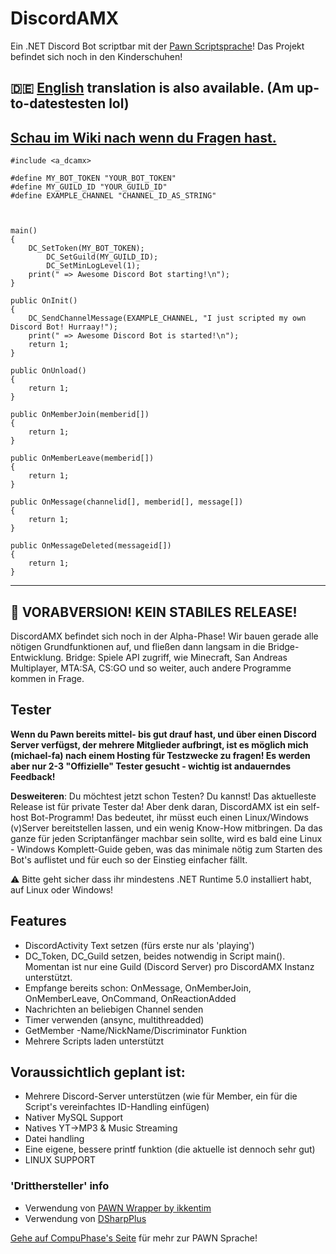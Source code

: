 # DiscordAMX

Ein .NET Discord Bot scriptbar mit der [Pawn Scriptsprache](https://github.com/pawn-lang)! Das Projekt befindet sich noch in den Kinderschuhen!

## :de: [English](https://github.com/michael-fa/DiscordAMX/blob/master/readme.md) translation is also available. (Am up-to-datestesten lol)
## [Schau im Wiki nach wenn du Fragen hast.](https://github.com/michael-fa/DiscordAMX/wiki)
```
#include <a_dcamx>

#define MY_BOT_TOKEN "YOUR_BOT_TOKEN"
#define MY_GUILD_ID "YOUR_GUILD_ID"
#define EXAMPLE_CHANNEL "CHANNEL_ID_AS_STRING"



main()
{
	DC_SetToken(MY_BOT_TOKEN);
        DC_SetGuild(MY_GUILD_ID);
        DC_SetMinLogLevel(1);
	print(" => Awesome Discord Bot starting!\n");
}

public OnInit()
{
	DC_SendChannelMessage(EXAMPLE_CHANNEL, "I just scripted my own Discord Bot! Hurraay!");
	print(" => Awesome Discord Bot is started!\n");
	return 1;
}

public OnUnload()
{
    return 1;
}

public OnMemberJoin(memberid[])
{
    return 1;
}

public OnMemberLeave(memberid[])
{
    return 1;
}

public OnMessage(channelid[], memberid[], message[])
{
    return 1;
}

public OnMessageDeleted(messageid[])
{
    return 1;
}
```

---

## :construction: VORABVERSION! KEIN STABILES RELEASE!
DiscordAMX befindet sich noch in der Alpha-Phase! Wir bauen gerade alle nötigen Grundfunktionen auf, und fließen dann langsam in die Bridge-Entwicklung.
Bridge: Spiele API zugriff, wie Minecraft, San Andreas Multiplayer, MTA:SA, CS:GO und so weiter, auch andere Programme kommen in Frage.

## Tester
**Wenn du Pawn bereits mittel- bis gut drauf hast, und über einen Discord Server verfügst, der mehrere Mitglieder aufbringt, ist es möglich mich (michael-fa) nach einem Hosting für Testzwecke zu fragen! Es werden aber nur 2-3 "Offizielle" Tester gesucht - wichtig ist andauerndes Feedback!**

__Desweiteren__:
Du möchtest jetzt schon Testen? Du kannst! Das aktuelleste Release ist für private Tester da! Aber denk daran, DiscordAMX ist ein self-host Bot-Programm!
Das bedeutet, ihr müsst euch einen Linux/Windows (v)Server bereitstellen lassen, und ein wenig Know-How mitbringen.
Da das ganze für jeden Scriptanfänger machbar sein sollte, wird es bald eine Linux - Windows Komplett-Guide geben, was das minimale nötig zum Starten des Bot's auflistet und für euch so der Einstieg einfacher fällt.

⚠️ Bitte geht sicher dass ihr mindestens .NET Runtime 5.0 installiert habt, auf Linux oder Windows!


## Features
* DiscordActivity Text setzen (fürs erste nur als 'playing')  
* DC_Token, DC_Guild setzen, beides notwendig in Script main(). Momentan ist nur eine Guild (Discord Server) pro DiscordAMX Instanz unterstützt.
* Empfange bereits schon: OnMessage, OnMemberJoin, OnMemberLeave, OnCommand, OnReactionAdded
* Nachrichten an beliebigen Channel senden
* Timer verwenden (ansync, multithreadded)
* GetMember -Name/NickName/Discriminator Funktion
* Mehrere Scripts laden unterstützt


## Voraussichtlich geplant ist:
* Mehrere Discord-Server unterstützen (wie für Member, ein für die Script's vereinfachtes ID-Handling einfügen)
* Nativer MySQL Support
* Natives YT->MP3 & Music Streaming
* Datei handling
* Eine eigene, bessere printf  funktion (die aktuelle ist dennoch sehr gut)
* LINUX SUPPORT

### 'Dritthersteller' info
* Verwendung von [PAWN Wrapper by ikkentim](https://github.com/ikkentim/AMXWrapper)
* Verwendung von [DSharpPlus](https://github.com/DSharpPlus/DSharpPlus)


[Gehe auf CompuPhase's Seite](https://www.compuphase.com/pawn/pawn.htm) für mehr zur PAWN Sprache!
